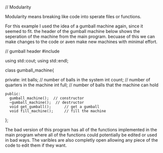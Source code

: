 

// Modularity

Modularity means breaking like code into sperate files or functions.

For this example I used the idea of a gumball machine again, since it seemed to fit. the header of the gumball machine below shows the seperation of the machine from the main program. becuase of this we can make changes to the code or aven make new machines with minimal effort.

// gumball header
#include <iostream>

using std::cout;
using std::endl; 

class gumball_machine{

   private:
     int balls;   // number of balls in the system
     int count;   // number of quarters in the machine
     int full;    // number of balls that the machine can hold

    public:
      gumball_machine();  // constructor
      ~gumball_machine();  // destructor
      void get_gumball();      // get a gumball
      void fill_machine();     // fill the machine
};



The bad version of this program has all of the functions implemented in the main program where all of the functions could potentially be edited or used in bad ways. The varibles are also completly open allowing any piece of the code to edit them if they want.

